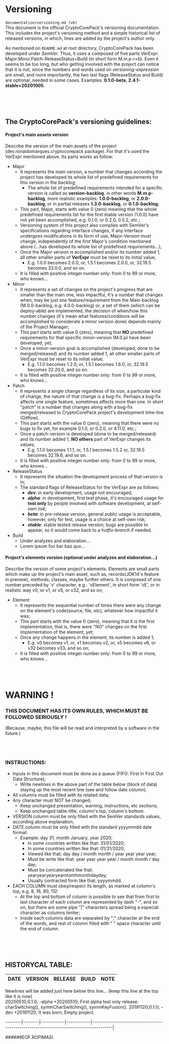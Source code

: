 <a name="presentation"></a>

# Versioning
`documentation/versioning.md (v6)`   
This document is the official CryptoCorePack's versioning documentation. This includes the project's versioning method and a simple historical list of released versions, in which, lines are added by the project's author only.  
  
As mentioned on `README.md` at root directory, CryptoCorePack has been developed under _SemVer_. Thus, it uses a composed of five parts VerExpr: Major.Minor.Patch-ReleaseStatus+Build (in short form M.m.p-r+b). Even it seems to be too long, but who getting involved with the project can notice that it is not, since the numbers and words used on _versioning-expression_ are small, and more importantly, the two last flags (ReleaseStatus and Build) are optional, needed in some cases. Examples: **0.1.0-beta**, **2.4.1-stable+20201005**.

&nbsp;  
&nbsp;  
&nbsp;  

## The CryptoCorePack's versioning guidelines:
  
#### Project's main assets version
Describe the version of the main assets of the project (dev.ronaldomarques.cryptocorepack package). For that it's used the VerExpr mentioned above. Its parts works as follow:
+ Major
  - It represents the main version, a number that changes according the project has developed its whole list of predefined requirements for this version in the backlog;
    - The whole list of predefined requirements intended for a specific version is called as **version-backlog**, in other words **M.m.p-backlog**, more realistic examples: **1.0.0-backlog**, or **2.0.0-backlog**, or in partial releases **1.3.0-backlog**, or **0.1.0-backlog**;
  - This part, Major, starts with value 0 (zero) meaning that the whole predefined requirements list for the first stable version (1.0.0) have not yet been accomplished, e.g. 0.1.0, or 0.2.0, 0.5.2, etc.;
  - Versioning system of this project also complies with SemVer's specifications regarding interface changes, if any interface undergoes modifications in its form of use, Major-Version must change, independently of the first Major's condition mentioned above (...has developed its whole list of predefined requirements...);
  - Once the Major version is accomplished and/or its number added 1, all other smaller parts of **VerExpr** must be reset to its initial value;
    - E.g. 1.0.0 becomes 2.0.0, or, 1.5.1 becomes 2.0.0, or, 32.19.5 becomes 33.0.0, and so on.
  - It is filled with positive integer number only: from 0 to 99 or more, who knows...
+ Minor
  - It represents a set of changes on the project's progress that are smaller than the main one, less impactful, it's a number that changes when, may be just one feature/requirement from the Main-backlog (M.0.0-backlog, e.g. 4.0.0-backlog) or, a set of them (which can be deploy-able) are implemented, the decision of when/how this number changes (it's mean what features/conditions will be accomplished to considerate a minor version done) depends mainly of the Project Manager;
  - This part starts with value 0 (zero), meaning that **NO** predefined requirements for that specific minor-version (M.0.p) have been developed, yet;
  - Once a minor-version goal is accomplished (developed, done to be merged/released) and its number added 1, all other smaller parts of VerExpr must be reset to its initial value;
    - E.g. 1.1.0 becomes 1.2.0, or, 1.5.1 becomes 1.6.0, or, 32.19.5 becomes 32.20.0, and so on.
  - It is filled with positive integer number only: from 0 to 99 or more, who knows...  
+ Patch
  - It represents a single change regardless of its size, a particular kind of change, the nature of that change is a bug-fix. Perhaps a bug-fix affects one single feature, sometimes affects more than one. In short "patch" is a number that changes along with a bug-fix merged/released to CryptoCorePack project's development time-line (Gitflow).
  - This part starts with the value 0 (zero), meaning that there were no bugs to fix yet, for example 0.1.0, or 0.2.0, or 4.11.0, etc.;
  - Once a patch-version is developed (done to be merged/released) and its number added 1, **NO others** part of VerExpr changes its values;
    - E.g. 1.1.0 becomes 1.1.1, or, 1.5.1 becomes 1.5.2 or, 32.19.5 becomes 32.19.6, and so on.
  - It is filled with positive integer number only: from 0 to 99 or more, who knows...  
+ ReleaseStatus
  - It represents the situation the development process of that version is in;
  - The standard flags of ReleaseStatus for the VerExpr are as follows:
    - **_dev_**: in early development, usage not encouraged;
	- **_alpha_**: in development, first test phase, it's encouraged usage for **test only** by people involved with software development, at self-own risk;
	- **_beta_**: in pre-release version, general public usage is acceptable, however, only for test, usage is a choice at self-own risk;
	- **_stable_**: stable tested release version; bugs are possible to appear, so it would come back to a _hotfix-branch_ if needed.
+ Build
  - Under analyzes and elaboration...
  - Lorem ipsum foo bar baz qux...  
  
#### Project's elements version (optional under analyzes and elaboration...)
Describe the version of some project's elements. Elements are small parts which make up the project's main asset, such as, records(JDK14's feature in preview), methods, classes, maybe further others. It is composed of one number preceded by 'v' character, e.g.: 'vElement', in short form 'vE', or in realistic way v0, or v1, or v5, or v32, and so on;  
+ Element
  - It represents the sequential number of times there were any change on the element's code(source, file, etc), whatever how impactful it was;
  - This part starts with the value 0 (zero), meaning that it is the first implementation, that is, there were "NO" changes on the first implementation of the element, yet;
  - Once any change happens in the element, its number is added 1;
    - E.g. v0 becomes v1, or, v1 becomes v2, or, v5 becomes v6, or v32 becomes v33, and so on;
  - It is filled with positive integer number only: from 0 to 99 or more, who knows...  
&nbsp;  
&nbsp;  
&nbsp;  
# WARNING !
### THIS DOCUMENT HAS ITS OWN RULES, WHICH MUST BE FOLLOWED SERIOUSLY !
(Because, maybe, this file will be read and interpreted by a software in the future.)  
&nbsp;  
&nbsp;  
&nbsp;  
### INSTRUCTIONS:
+ Inputs in this document must be done as a queue (FIFO: First In First Out Data Structure);
  - Write newlines in the above part of the table below (block of data) staying up the most recent line (see and follow date column).  
+ All columns must be filled with its related data;  
+ Any character must NOT be changed;
  - Keep unchanged presentation, warning, instructions, etc sections;
  - Keep unchanged table-title, column's top, column's bottom.  
+ VERSION column must be only filled with the SemVer standards values, according above explanation;  
+ DATE column must be only filled with the standard yyyymmdd date format:
  - Example: day 31, month January, year 2020;
    - In some countries written like that: 31/01/2020;
    - In some countries written like that: 01/31/2020;
    - Viewed like that: day day / month month / year year year year;
    - Must be write like that: year year year year / month month / day day;
    - Must be concatenated like that: yearyearyearyearmonthmonthdayday;
    - Usually contracted form like that: yyyymmdd.  
+ EACH COLUMN must obey/respect its length, as marked at column's top, e.g. 8, 16, 80, 112:
  - At the top and bottom of column is possible to see that from first to last character of each column are represented by dash "-", and so on, but there are some pipe "|" characters spread being a especial character as columns limiter;
  - Inside each columns data are separated by ";" character at the end of the words, and rest of column filled with " " space character until the end of column.

&nbsp;  
&nbsp;  
&nbsp;  

## HISTORYCAL TABLE:
DATE    |VERSION |RELEASE     |BUILD       |NOTE  
--------|--------|------------|------------|----------------------------------------------------------------------------------------|  
                                                                                                                                    
Newlines will be added just here below this line... (keep this line at the top like it is now)  
20200510;0.1.0;   -alpha       +20200510;   First alpha test only release: charSwitching(), symmCharSwitching(), symmKeyFusion().
20191120;0.1.0;   -dev         +20191120;   It was born, Empty project.  
                                                                                                                                    
--------|--------|------------|------------|----------------------------------------------------------------------------------------|  
  
  
  
######EOF.ROPIMASI.  
